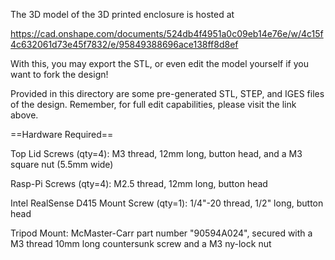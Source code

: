 The 3D model of the 3D printed enclosure is hosted at

https://cad.onshape.com/documents/524db4f4951a0c09eb14e76e/w/4c15f4c632061d73e45f7832/e/95849388696ace138ff8d8ef

With this, you may export the STL, or even edit the model yourself if you want to fork the design!

Provided in this directory are some pre-generated STL, STEP, and IGES files of the design. Remember, for full edit capabilities, please visit the link above.

==Hardware Required==

Top Lid Screws (qty=4): M3 thread, 12mm long, button head, and a M3 square nut (5.5mm wide)

Rasp-Pi Screws (qty=4): M2.5 thread, 12mm long, button head

Intel RealSense D415 Mount Screw (qty=1): 1/4"-20 thread, 1/2" long, button head

Tripod Mount: McMaster-Carr part number "90594A024", secured with a M3 thread 10mm long countersunk screw and a M3 ny-lock nut
